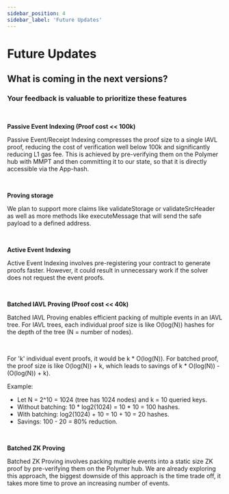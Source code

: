 ```yaml
---
sidebar_position: 4
sidebar_label: 'Future Updates'
---
```


# Future Updates

## What is coming in the next versions?

### Your feedback is valuable to prioritize these features

<br />

**Passive Event Indexing (Proof cost << 100k)** 

Passive Event/Receipt Indexing compresses the proof size to a single IAVL proof, reducing the cost of verification well below 100k and significantly reducing L1 gas fee. This is achieved by pre-verifying them on the Polymer hub with MMPT and then committing it to our state, so that it is directly accessible via the App-hash.

<br />

**Proving storage**

We plan to support more claims like validateStorage or validateSrcHeader as well as more methods like executeMessage that will send the safe payload to a defined address.

<br />

**Active Event Indexing** 

Active Event Indexing involves pre-registering your contract to generate proofs faster. However, it could result in unnecessary work if the solver does not request the event proofs.

<br />

**Batched IAVL Proving (Proof cost << 40k)**

Batched IAVL Proving enables efficient packing of multiple events in an IAVL tree. For IAVL trees, each individual proof size is like O(log(N)) hashes for the depth of the tree (N = number of nodes). 

<br />

For 'k' individual event proofs, it would be k * O(log(N)). For batched proof, the proof size is like O(log(N)) + k, which leads to savings of k * O(log(N)) - (O(log(N)) + k).

Example:
- Let N = 2^10 = 1024 (tree has 1024 nodes) and k = 10 queried keys.
- Without batching: 10 * log2(1024) = 10 * 10 = 100 hashes.
- With batching: log2(1024) + 10 = 10 + 10 = 20 hashes.
- Savings: 100 - 20 = 80% reduction.

<br />

**Batched ZK Proving** 

Batched ZK Proving involves packing multiple events into a static size ZK proof by pre-verifying them on the Polymer hub. We are already exploring this approach, the biggest downside of this approach is the time trade off, it takes more time to prove an increasing number of events. 


